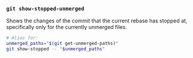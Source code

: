 ### `git show-stopped-unmerged`

Shows the changes of the commit that the current rebase has stopped at,
specifically only for the currently unmerged files.

```bash
# Alias for:
unmerged_paths="$(git get-unmerged-paths)"
git show-stopped -- "$unmerged_paths"
```
